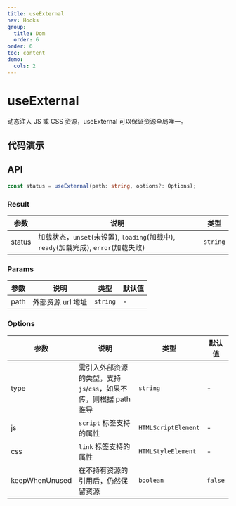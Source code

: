 ```yaml
---
title: useExternal
nav: Hooks
group:
  title: Dom
  order: 6
order: 6
toc: content
demo:
  cols: 2
---
```


# useExternal

动态注入 JS 或 CSS 资源，useExternal 可以保证资源全局唯一。

## 代码演示

<code src="./demo/demo1.tsx"></code>
<code src="./demo/demo2.tsx"></code>

## API

```typescript
const status = useExternal(path: string, options?: Options);
```

### Result

| 参数   | 说明                                                                               | 类型     |
| ------ | ---------------------------------------------------------------------------------- | -------- |
| status | 加载状态，`unset`(未设置), `loading`(加载中), `ready`(加载完成), `error`(加载失败) | `string` |

### Params

| 参数 | 说明              | 类型     | 默认值 |
| ---- | ----------------- | -------- | ------ |
| path | 外部资源 url 地址 | `string` | -      |

### Options

| 参数           | 说明                                                              | 类型                | 默认值  |
| -------------- | ----------------------------------------------------------------- | ------------------- | ------- |
| type           | 需引入外部资源的类型，支持 `js`/`css`，如果不传，则根据 path 推导 | `string`            | -       |
| js             | `script` 标签支持的属性                                           | `HTMLScriptElement` | -       |
| css            | `link` 标签支持的属性                                             | `HTMLStyleElement`  | -       |
| keepWhenUnused | 在不持有资源的引用后，仍然保留资源                                | `boolean`           | `false` |
